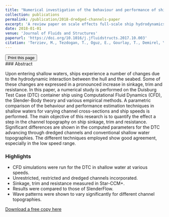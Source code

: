 ```yaml
---
title: "Numerical investigation of the behaviour and performance of ships advancing through restricted shallow waters"
collection: publications
permalink: /publication/2018-dredged-channels-paper
excerpt: 'A review paper on scale effects full-scale ship hydrodynamics.'
date: 2018-01-01
venue: 'Journal of Fluids and Structures'
paperurl: 'https://doi.org/10.1016/j.jfluidstructs.2017.10.003'
citation: 'Terziev, M., Tezdogan, T., Oguz, E., Gourlay, T., Demirel, Y.K. and Incecik, A., 2018. Numerical investigation of the behaviour and performance of ships advancing through restricted shallow waters. Journal of Fluids and Structures, 76, pp.185-215.'
---
```

<div class="text-right">
<input type="button" value="Print this page" onClick="window.print()">
</div>
### Abstract

Upon entering shallow waters, ships experience a number of changes due to the hydrodynamic interaction between the hull and the seabed. Some of these changes are expressed in a pronounced increase in sinkage, trim and resistance. In this paper, a numerical study is performed on the Duisburg Test Case (DTC) container ship using Computational Fluid Dynamics (CFD), the Slender-Body theory and various empirical methods. A parametric comparison of the behaviour and performance estimation techniques in shallow waters for varying channel cross-sections and ship speeds is performed. The main objective of this research is to quantify the effect a step in the channel topography on ship sinkage, trim and resistance. Significant differences are shown in the computed parameters for the DTC advancing through dredged channels and conventional shallow water topographies. The different techniques employed show good agreement, especially in the low speed range.

### Highlights

- CFD simulations were run for the DTC in shallow water at various speeds.
- Unrestricted, restricted and dredged channels incorporated.
- Sinkage, trim and resistance measured in Star-CCM+.
- Results were compared to those of SlenderFlow.
- Wave patterns were shown to vary significantly for different channel topographies.

[Download a free copy here](Terziev_etal_JFS_2018_behaviour_and_performance_of_ships_advancing_through_restricted_shallow_waters.pdf)
